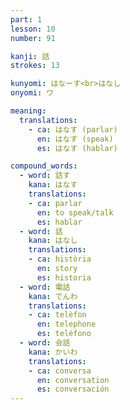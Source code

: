 ```yaml
---
part: 1
lesson: 10
number: 91

kanji: 話
strokes: 13

kunyomi: はなーす<br>はなし
onyomi: ワ

meaning:
  translations:
    - ca: はなす (parlar)
      en: はなす (speak)
      es: はなす (hablar)

compound_words:
  - word: 話す
    kana: はなす
    translations:
    - ca: parlar
      en: to speak/talk
      es: hablar
  - word: 話
    kana: はなし
    translations:
    - ca: història
      en: story
      es: historia
  - word: 電話
    kana: でんわ
    translations:
    - ca: telèfon
      en: telephone
      es: teléfono
  - word: 会話
    kana: かいわ
    translations:
    - ca: conversa
      en: conversation
      es: conversación
---
```

